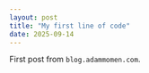 ```yaml
---
layout: post
title: "My first line of code"
date: 2025-09-14
---
```

First post from `blog.adammomen.com`.
